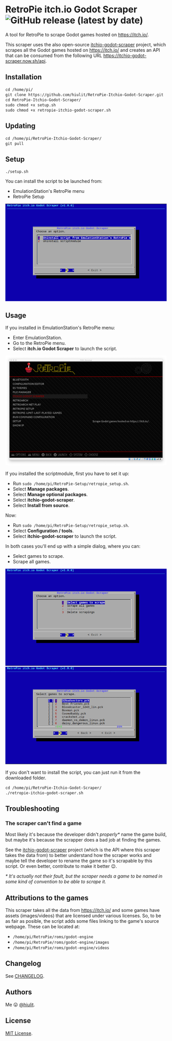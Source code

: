 # RetroPie itch.io Godot Scraper ![GitHub release (latest by date)](https://img.shields.io/github/v/release/hiulit/RetroPie-Itchio-Godot-Scraper)

A tool for RetroPie to scrape Godot games hosted on https://itch.io/.

This scraper uses the also open-source [itchio-godot-scraper](https://github.com/hiulit/itchio-godot-scraper) project, which scrapes all the Godot games hosted on  https://itch.io/ and creates an API that can be consumed from the following URL https://itchio-godot-scraper.now.sh/api.

## Installation

```
cd /home/pi/
git clone https://github.com/hiulit/RetroPie-Itchio-Godot-Scraper.git
cd RetroPie-Itchio-Godot-Scraper/
sudo chmod +x setup.sh
sudo chmod +x retropie-itchio-godot-scraper.sh
```

## Updating

```
cd /home/pi/RetroPie-Itchio-Godot-Scraper/
git pull
```

## Setup

```
./setup.sh
```
You can install the script to be launched from:

* EmulationStation's RetroPie menu
* RetroPie Setup

![Setup](/examples/setup.jpg)

## Usage

If you installed in EmulationStation's RetroPie menu:

* Enter EmulationStation.
* Go to the RetroPie menu.
* Select **itch.io Godot Scraper** to launch the script.

![EmulationStation Retropie Menu](/examples/emulationstation-retropie-menu.png)


If you installed the scriptmodule, first you have to set it up:

* Run `sudo /home/pi/RetroPie-Setup/retropie_setup.sh`.
* Select **Manage packages**.
* Select **Manage optional packages**.
* Select **itchio-godot-scraper**.
* Select **Install from source**.

Now:

* Run `sudo /home/pi/RetroPie-Setup/retropie_setup.sh`.
* Select **Configuration / tools**.
* Select **itchio-godot-scraper** to launch the script.

In both cases you'll end up with a simple dialog, where you can:

* Select games to scrape.
* Scrape all games.

![Scrape games menu](/examples/scrape-games-menu.jpg)
![Select games to scrape](/examples/select-games-to-scrape.jpg)

If you don't want to install the script, you can just run it from the downloaded folder.

```
cd /home/pi/RetroPie-Itchio-Godot-Scraper/
./retropie-itchio-godot-scraper.sh
```

## Troubleshooting

### The scraper can't find a game

Most likely it's because the developer didn't *properly\** name the game build, but maybe it's because the scrapper does a bad job at finding the games.

See the [itchio-godot-scraper](https://github.com/hiulit/itchio-godot-scraper) project (which is the API where this scraper takes the data from) to better understand how the scraper works and maybe tell the developer to rename the game so it's scrapable by this script. Or even better, contribute to make it better 😉.

*\* It's actually not their fault, but the scraper needs a game to be named in some kind of convention to be able to scrape it.*

## Attributions to the games

This scraper takes all the data from https://itch.io/ and some games have assets (images/videos) that are licensed under various licenses. So, to be as fair as posible, the script adds some files linking to the game's source webpage. These can be located at:

* `/home/pi/RetroPie/roms/godot-engine`
* `/home/pi/RetroPie/roms/godot-engine/images`
* `/home/pi/RetroPie/roms/godot-engine/videos`

## Changelog

See [CHANGELOG](/CHANGELOG.md).

## Authors

Me 😛 [@hiulit](https://github.com/hiulit).

## License

[MIT License](/LICENSE).
